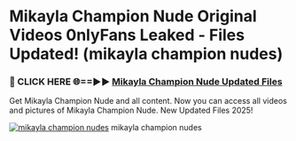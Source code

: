 # Mikayla Champion Nude Original Videos 0nlyFans Leaked - Files Updated! (mikayla champion nudes)

<h3>🔴 CLICK HERE 🌐==►► <a href="https://tinyurl.com/2p9ay9w9" rel="nofollow">Mikayla Champion Nude Updated Files</a></h3>

Get Mikayla Champion Nude and all content. Now you can access all videos and pictures of Mikayla Champion Nude. New Updated Files 2025!

[![mikayla champion nudes](https://i.imgur.com/KQgVmj3.gif)](https://tinyurl.com/2p9ay9w9)
mikayla champion nudes